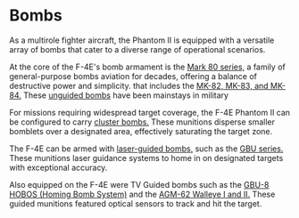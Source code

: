 # Bombs

As a multirole fighter aircraft, the Phantom II is equipped with a versatile array of bombs that
cater to a diverse range of operational scenarios.

At the core of the F-4E's bomb armament is
the [Mark 80 series,](./conventional_bombs.md#mk-80-series) a family of general-purpose bombs
aviation for decades, offering a balance of destructive power and simplicity.
that includes the [MK-82, MK-83, and MK-84.](./conventional_bombs.md#mk-80-series)
These [unguided bombs](./conventional_bombs.md) have been mainstays in military

For missions requiring widespread target coverage, the F-4E Phantom II can be configured to carry
[cluster bombs.](./conventional_bombs.md#cbu-variants) These munitions disperse smaller bomblets
over a designated area, effectively saturating the target zone.

The F-4E can be armed with [laser-guided bombs,](./laser_guided_bombs.md) such as
the [GBU series.](./laser_guided_bombs.md#gbu-10-12-and-24) These munitions laser guidance
systems to home in on designated targets with exceptional accuracy.

Also equipped on the F-4E were TV Guided bombs such as
the [GBU-8 HOBOS (Homing Bomb System)](./tv_guided_bombs.md#variants) and the
[AGM-62 Walleye I and II.](./tv_guided_bombs.md#variants) These guided munitions featured optical
sensors to track and hit the target.